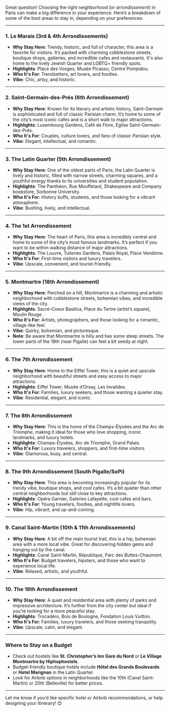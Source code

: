 Great question! Choosing the right neighborhood (or *arrondissement*) in Paris can make a big difference in your experience. Here’s a breakdown of some of the best areas to stay in, depending on your preferences:

---

### **1. Le Marais (3rd & 4th Arrondissements)**
- **Why Stay Here**: Trendy, historic, and full of character, this area is a favorite for visitors. It’s packed with charming cobblestone streets, boutique shops, galleries, and incredible cafes and restaurants. It's also home to the lively Jewish Quarter and LGBTQ+ friendly spots.
- **Highlights**: Place des Vosges, Musée Picasso, Centre Pompidou.
- **Who It's For**: Trendsetters, art lovers, and foodies.
- **Vibe**: Chic, artsy, and historic.

---

### **2. Saint-Germain-des-Prés (6th Arrondissement)**
- **Why Stay Here**: Known for its literary and artistic history, Saint-Germain is sophisticated and full of classic Parisian charm. It’s home to some of the city’s most iconic cafes and is a short walk to major attractions.
- **Highlights**: Luxembourg Gardens, Café de Flore, Eglise Saint-Germain-des-Prés.
- **Who It's For**: Couples, culture lovers, and fans of classic Parisian style.
- **Vibe**: Elegant, intellectual, and romantic.

---

### **3. The Latin Quarter (5th Arrondissement)**
- **Why Stay Here**: One of the oldest parts of Paris, the Latin Quarter is lively and historic, filled with narrow streets, charming squares, and a youthful energy thanks to its universities and student population.
- **Highlights**: The Panthéon, Rue Mouffetard, Shakespeare and Company bookstore, Sorbonne University.
- **Who It's For**: History buffs, students, and those looking for a vibrant atmosphere.
- **Vibe**: Bustling, lively, and intellectual.

---

### **4. The 1st Arrondissement**
- **Why Stay Here**: The heart of Paris, this area is incredibly central and home to some of the city’s most famous landmarks. It’s perfect if you want to be within walking distance of major attractions.
- **Highlights**: The Louvre, Tuileries Gardens, Palais Royal, Place Vendôme.
- **Who It's For**: First-time visitors and luxury travelers.
- **Vibe**: Upscale, convenient, and tourist-friendly.

---

### **5. Montmartre (18th Arrondissement)**
- **Why Stay Here**: Perched on a hill, Montmartre is a charming and artistic neighborhood with cobblestone streets, bohemian vibes, and incredible views of the city.
- **Highlights**: Sacré-Coeur Basilica, Place du Tertre (artist’s square), Moulin Rouge.
- **Who It's For**: Artists, photographers, and those looking for a romantic, village-like feel.
- **Vibe**: Quirky, bohemian, and picturesque.
- **Note**: Be aware that Montmartre is hilly and has some steep streets. The lower parts of the 18th (near Pigalle) can feel a bit seedy at night.

---

### **6. The 7th Arrondissement**
- **Why Stay Here**: Home to the Eiffel Tower, this is a quiet and upscale neighborhood with beautiful streets and easy access to major attractions.
- **Highlights**: Eiffel Tower, Musée d’Orsay, Les Invalides.
- **Who It's For**: Families, luxury seekers, and those wanting a quieter stay.
- **Vibe**: Residential, elegant, and iconic.

---

### **7. The 8th Arrondissement**
- **Why Stay Here**: This is the home of the Champs-Élysées and the Arc de Triomphe, making it ideal for those who love shopping, iconic landmarks, and luxury hotels.
- **Highlights**: Champs-Élysées, Arc de Triomphe, Grand Palais.
- **Who It's For**: Luxury travelers, shoppers, and first-time visitors.
- **Vibe**: Glamorous, busy, and central.

---

### **8. The 9th Arrondissement (South Pigalle/SoPi)**
- **Why Stay Here**: This area is becoming increasingly popular for its trendy vibe, boutique shops, and cool cafes. It’s a bit quieter than other central neighborhoods but still close to key attractions.
- **Highlights**: Opéra Garnier, Galeries Lafayette, cool cafes and bars.
- **Who It's For**: Young travelers, foodies, and nightlife lovers.
- **Vibe**: Hip, vibrant, and up-and-coming.

---

### **9. Canal Saint-Martin (10th & 11th Arrondissements)**
- **Why Stay Here**: A bit off the main tourist trail, this is a hip, bohemian area with a more local vibe. Great for discovering hidden gems and hanging out by the canal.
- **Highlights**: Canal Saint-Martin, République, Parc des Buttes-Chaumont.
- **Who It's For**: Budget travelers, hipsters, and those who want to experience local life.
- **Vibe**: Relaxed, artistic, and youthful.

---

### **10. The 16th Arrondissement**
- **Why Stay Here**: A quiet and residential area with plenty of parks and impressive architecture. It’s further from the city center but ideal if you’re looking for a more peaceful stay.
- **Highlights**: Trocadéro, Bois de Boulogne, Fondation Louis Vuitton.
- **Who It's For**: Families, luxury travelers, and those seeking tranquility.
- **Vibe**: Upscale, calm, and elegant.

---

### **Where to Stay on a Budget**
- Check out hostels like **St. Christopher’s Inn Gare du Nord** or **Le Village Montmartre by Hiphophostels**.
- Budget-friendly boutique hotels include **Hôtel des Grands Boulevards** or **Hotel Marignan** in the Latin Quarter.
- Look for Airbnb options in neighborhoods like the 10th (Canal Saint-Martin) or 20th (Belleville) for better prices.

---

Let me know if you’d like specific hotel or Airbnb recommendations, or help designing your itinerary! 😊
